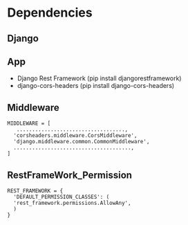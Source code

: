 
  # Dependencies

  ## Django
    
   ## App
    
   - Django Rest Framework (pip install djangorestframework)
   - django-cors-headers (pip install django-cors-headers)
     
    
   ## Middleware
    
    MIDDLEWARE = [
       ...................................,
      'corsheaders.middleware.CorsMiddleware',
      'django.middleware.common.CommonMiddleware',
      ......................................,
    ]

     
  ## RestFrameWork_Permission
     
    REST_FRAMEWORK = {
      'DEFAULT_PERMISSION_CLASSES': (
      'rest_framework.permissions.AllowAny',
      )
    }
